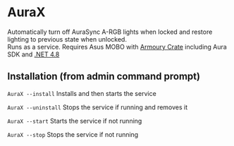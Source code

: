 # AuraX

Automatically turn off AuraSync A-RGB lights when locked and restore lighting to previous state when unlocked.<br />
Runs as a service. Requires Asus MOBO with [Armoury Crate](https://rog.asus.com/us/armoury-crate/) including Aura SDK and [.NET 4.8](https://dotnet.microsoft.com/en-us/download/dotnet-framework/net48)

## Installation (from admin command prompt)

`AuraX --install`
Installs and then starts the service

`AuraX --uninstall`
Stops the service if running and removes it

`AuraX --start`
Starts the service if not running

`AuraX --stop`
Stops the service if not running
